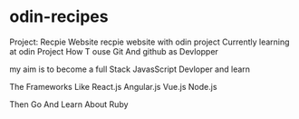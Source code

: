 # odin-recipes
Project: Recpie Website 
recpie website  with odin project 
Currently learning  at odin Project How T ouse Git And  github as  Devlopper 

my aim is to become a full Stack JavasScript Devloper and learn
 
The Frameworks Like React.js Angular.js Vue.js Node.js 

Then Go And Learn About Ruby 

